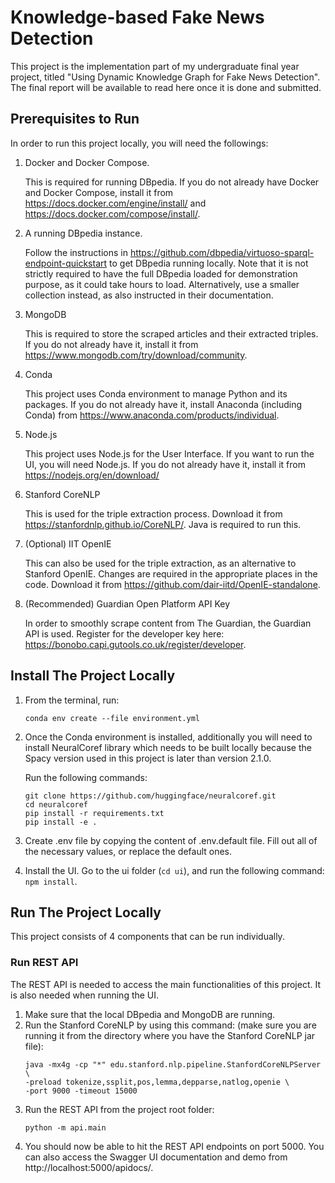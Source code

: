 # Knowledge-based Fake News Detection

This project is the implementation part of my undergraduate final year project, titled "Using Dynamic Knowledge Graph
for Fake News Detection". The final report will be available to read here once it is done and submitted.

## Prerequisites to Run
In order to run this project locally, you will need the followings:

1. Docker and Docker Compose.

    This is required for running DBpedia. If you do not already have Docker and Docker Compose, install it from 
   https://docs.docker.com/engine/install/ and https://docs.docker.com/compose/install/.
   
2. A running DBpedia instance.

    Follow the instructions in https://github.com/dbpedia/virtuoso-sparql-endpoint-quickstart to get DBpedia running 
   locally. Note that it is not strictly required to have the full DBpedia loaded for demonstration purpose, as it could
   take hours to load. Alternatively, use a smaller collection instead, as also instructed in their documentation.

3. MongoDB

    This is required to store the scraped articles and their extracted triples. If you do not already have it, install 
   it from https://www.mongodb.com/try/download/community.
   
4. Conda 
   
    This project uses Conda environment to manage Python and its packages. If you do not already have it, install
   Anaconda (including Conda) from https://www.anaconda.com/products/individual.
   
5. Node.js

    This project uses Node.js for the User Interface. If you want to run the UI, you will need Node.js. If you do not
   already have it, install it from https://nodejs.org/en/download/
   
6. Stanford CoreNLP

    This is used for the triple extraction process. Download it from https://stanfordnlp.github.io/CoreNLP/. Java is 
   required to run this.
   
7. (Optional) IIT OpenIE

    This can also be used for the triple extraction, as an alternative to Stanford OpenIE. Changes are required in the
   appropriate places in the code. Download it from https://github.com/dair-iitd/OpenIE-standalone.
   
8. (Recommended) Guardian Open Platform API Key

    In order to smoothly scrape content from The Guardian, the Guardian API is used. Register for the developer key
   here: https://bonobo.capi.gutools.co.uk/register/developer.

## Install The Project Locally

1. From the terminal, run:
   ```
   conda env create --file environment.yml
   ```

2. Once the Conda environment is installed, additionally you will need to install NeuralCoref library which needs to be
built locally because the Spacy version used in this project is later than version 2.1.0.
   
    Run the following commands:
   ```
   git clone https://github.com/huggingface/neuralcoref.git
   cd neuralcoref
   pip install -r requirements.txt
   pip install -e .
   ```
3. Create .env file by copying the content of .env.default file. Fill out all of the necessary values, or replace the 
   default ones.
   
4. Install the UI.
   Go to the ui folder (`cd ui`), and run the following command: `npm install`.
   
## Run The Project Locally

This project consists of 4 components that can be run individually.

### Run REST API
The REST API is needed to access the main functionalities of this project. It is also needed when running the UI.

1. Make sure that the local DBpedia and MongoDB are running.
2. Run the Stanford CoreNLP by using this command: (make sure you are running it from the directory where you have the
   Stanford CoreNLP jar file):
   ```
   java -mx4g -cp "*" edu.stanford.nlp.pipeline.StanfordCoreNLPServer \
   -preload tokenize,ssplit,pos,lemma,depparse,natlog,openie \
   -port 9000 -timeout 15000
   ```
3. Run the REST API from the project root folder:
   ```
   python -m api.main
   ```
4. You should now be able to hit the REST API endpoints on port 5000.
   You can also access the Swagger UI documentation and demo from http://localhost:5000/apidocs/.
   


